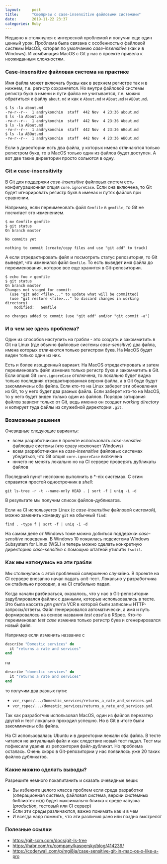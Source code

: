 ```yaml
---
layout:     post
title:      "Сюрпризы c case-insensitive файловыми системами"
date:       2019-11-22 23:37
categories: Ruby
---
```


Недавно я столкнулся с интересной проблемой и получил еще один ценный урок.
Проблема была связана с особенностью файловой системы MacOS, которая по
умолчанию _case-insensitive_ (как и в Windows). И комбинация MacOS с Git
у нас в проекте привела к неожиданным сложностям.

### Case-insensitive файловая система на практике

Имя файла может включать буквы как в верхнем регистре так и в нижнем,
т.е. регистр сохраняется. Но внутри файловой системы регистр букв в
имени и пути файла не учитывается, т.е. можно обратиться к файлу `about.md`
и как к `About.md` и `ABout.md` и `ABOut.md`.

```shell
$ ls -la about.md
-rw-r--r--  1 andrykonchin  staff  442 Nov  4 23:36 about.md
$ ls -la About.md
-rw-r--r--  1 andrykonchin  staff  442 Nov  4 23:36 About.md
$ ls -la ABout.md
-rw-r--r--  1 andrykonchin  staff  442 Nov  4 23:36 ABout.md
$ ls -la ABOut.md
-rw-r--r--  1 andrykonchin  staff  442 Nov  4 23:36 ABOut.md
```

Если в директории есть два файла, у которых имена отличаются только
регистром букв, то в MacOS только один из файлов будет доступен. А вот
две такие директории просто сольются в одну.

### Git и case-insensitivity

В Git для поддержки _case-insensitive_ файловых систем есть
конфигурационная опция `core.ignoreCase`. Если она включена, то Git
будет игнорировать регистр букв в именах и путях файлов при сравнении.

Например, если переименовать файл `Gemfile` в `gemfile`, то Git не
посчитает это изменением.

```shell
$ mv Gemfile gemfile
$ git status
On branch master

No commits yet

nothing to commit (create/copy files and use "git add" to track)
```

А если отредактировать файл и посмотреть статус репозитория, то Git
выведет, что изменился файл `Gemfile`. То есть выведет имя файла до
переименования, которое все еще хранится в Git-репозитории.

```shell
$ echo foo > gemfile
$ git status
On branch master
Changes not staged for commit:
  (use "git add <file>..." to update what will be committed)
  (use "git restore <file>..." to discard changes in working directory)
    modified:   Gemfile

no changes added to commit (use "git add" and/or "git commit -a")
```

### И в чем же здесь проблема?

Один из способов наступить на грабли - это создать и закоммитить в Git
на Linux (где обычно файловые системы _case-sensitive_) два файла, имена
которых отличаются только регистром букв. На MacOS будет виден только
один из них.

Есть и более изощренный вариант. На MacOS отредактировать и затем
переименовать файл изменив только регистр букв и закоммитить в Git. Если
опция Git `core.ignoreCase` отключена, то локально будет видна только
последняя отредактированная версия файла, а в Git буде будут закоммичены
оба файла. Если кто-то на Linux заберет эти обновления из Git, то у него
будет два разных файла. Если заберет кто-то на MacOS, то у него будет
виден только один из файлов. Порядок затирания файлов зависит только от
Git, ведь именно он создает _working directory_ и копирует туда файлы из
служебной директории `.git`.

### Возможные решения

Очевидные следующие варианты:
* всем разработчикам в проекте использовать _case-sensitive_ файловые системы (что сразу исключает Windows)
* всем разработчикам на _case-insensitive_ файловых системах убедиться, что Git опция `core.ignoreCase` включена
* ничего не менять локально но на CI сервере проверять дубликаты файлов

Последний пункт несложно выполнить в *-nix системах. С этим справится простой однострочник в _shell_:

```shell
git ls-tree -r -t --name-only HEAD . | sort -f | uniq -i -d
```

В результате мы получим список файлов-дубликатов.

Если на CI используется Linux (с _case-insensitive_ файловой системой), можно заменить команду `git` на обычный `find`:

```shell
find . -type f | sort -f | uniq -i -d
```

На самом деле от Windows тоже можно добиться поддержки
_case-sensitive_ поведения. В Windows 10 появилась подсистема Windows
Subsystem for Linux (WSL) и теперь можно сделать конкретную директорию
_case-sensitive_ с помощью штатной утилиты `fsutil`.

### Как мы наткнулись на эти грабли

Мы столкнулись с этой проблемой совершенно случайно. В проекте на CI
сервере внезапно начал падать _unit_-тест. Локально у разработчика он
стабильно проходил, а на CI стабильно падал.

Когда начали разбираться, оказалось, что у нас в Git-репозитории
задублировался файлик с данными, которые использовались в тесте. Это
была кассета для _gem_'а VCR в которой были записаны HTTP-запросы/ответы.
Файл генерировался автоматически, а имя и путь формировалось на основе
названия _test case_'а в RSpec. Кто-то переименовал _test case_ изменив
только регистр букв и сгенерировался новый файл.

Например если изменить название с

```ruby
describe "Domestic services" do
  it "returns a rate and services"
end
```

на

```ruby
describe "domestic services" do
  it "returns a rate and services"
end
```

то получим два разных пути:
- `vcr_rspec/.../Domestic_services/returns_a_rate_and_services.yml`
- `vcr_rspec/.../domestic_services/returns_a_rate_and_services.yml`

Так как разработчик использовал MacOS, один из файлов перезатер другой и
тест локально проходил успешно. Но в Git в итоге были закоммичены оба
файла.

На CI использовалась Ubuntu и в директории лежали оба файла. В тесте
читался не актуальный файл и как следствие новый тест падал. Тест мы
пофиксили удалив из репозитория файл-дубликат. Но проблема осталась.
Очень скоро в Git-репозитории у нас появилось уже 20 таких файлов
дубликатов.

### Какие можно сделать выводы?

Разрешите немного покапитанить и сказать очевидные вещи:
- Вы избежите целого класса проблем если среда разработки (операционная
  система, файловая система, версии системных библиотек итд) будет
  максимально близка к среде запуска (_production_, тестовый или CI сервер)
- Если эти среды различаются, важно понимать как и в чем
- И всегда надо помнить, что эти различия рано или поздно выстрелят


### Полезные ссылки

- <https://git-scm.com/docs/git-ls-tree>
- <https://habr.com/ru/company/kaspersky/blog/414239/>
- <https://coderwall.com/p/mgi8ja/case-sensitive-git-in-mac-os-x-like-a-pro>


[jekyll-gh]: https://github.com/mojombo/jekyll
[jekyll]:    http://jekyllrb.com
